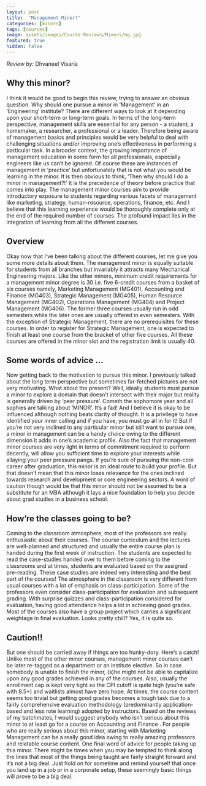 ```yaml
---
layout: post
title:  "Management Minor?"
categories: [minors]
tags: [courses]
image: assets/images/Course Reviews/Minors/mg.jpg
featured: true
hidden: false
---
```


*Review by:* Dhvaneel Visaria

## Why this minor?
I think it would be good to begin this review, trying to answer an obvious question. Why should one pursue a minor in ‘Management’ in an ‘Engineering’ institute? There are different ways to look at it depending upon your short-term or long-term goals. In terms of  the long-term perspective, management skills are essential for any person - a student, a homemaker, a researcher, a professional or a leader. Therefore being aware of management basics and principles would be very helpful to deal with challenging situations and/or improving one’s effectiveness in performing a particular task. In a broader context, the growing importance of management education in some form for all professionals, especially engineers like us can’t be ignored. Of course these are instances of management in ‘practice’ but unfortunately that is not what you would be learning in the minor. It is then obvious to think, ‘Then why should I do a minor in management?!’ It is the precedence of theory before practice that comes into play. The management minor courses aim to provide introductory exposure to students regarding various facets of management like marketing, strategy, human-resource, operations, finance, etc. And I believe that this learning experience would be thoroughly complete only at the end of the required number of courses.  The profound impact lies in the integration of learning from all the different courses.

## Overview
Okay now that I’ve been talking about the different courses, let me give you some more details about them. The management minor is equally suitable for students from all branches but invariably it attracts many Mechanical Engineering majors. Like the other minors, minimum credit requirements for a management minor degree is 30 i.e. five 6-credit courses from a basket of six courses namely, Marketing Management (MG401), Accounting and Finance (MG403), Strategic Management (MG405), Human Resource Management (MG402), Operations Management (MG404) and Project Management (MG406). The former three courses usually run in odd semesters while the later ones are usually offered in even semesters. With the exception of Strategic Management, there are no prerequisites for these courses. In order to register for Strategic Management, one is expected to finish at least one course from the bracket of other five courses. All these courses are offered in the minor slot and the registration limit is usually 40. 

## Some words of advice ...
Now getting back to the motivation to pursue this minor. I previously talked about the long term perspective but sometimes far-fetched pictures are not very motivating. What about the present? Well, ideally students must pursue a minor to explore a domain that doesn’t intersect with their major but reality is generally driven by ‘peer pressure’. Cometh the sophomore year and all sophies are talking about ‘MINOR’. It’s a fad! And I believe it is okay to be influenced although nothing beats clarity of thought. It is a privilege to have identified your inner calling and if you have, you must go all in for it! But if you’re not very inclined to any particular minor but still want to pursue one, a minor in management can be a handy choice owing to the different dimension it adds in one’s academic profile. Also the fact that management minor courses are very light in terms of commitment required to perform decently, will allow you sufficient time to explore your interests while allaying your peer pressure pangs. If you’re sure of pursuing the non-core career after graduation, this minor is an ideal route to build your profile. But that doesn’t mean that this minor loses relevance for the ones inclined towards research and development or core engineering sectors. A word of caution though would be that this minor should not be assumed to be a substitute for an MBA although it lays a nice foundation to help you decide about grad studies in a business school. 

## How’re the classes going to be?
Coming to the classroom atmosphere, most of the professors are really enthusiastic about their courses. The course curriculum and the lectures are well-planned and structured and usually the entire course plan is handed during the first week of instruction. The students are expected to read the case-studies handed over to them before coming to the classrooms and at times, students are evaluated based on the assigned pre-reading. These case studies are indeed very interesting and the best part of the courses! The atmosphere in the classroom is very different from usual courses with a lot of emphasis on class-participation. Some of the professors even consider class-participation for evaluation and subsequent grading. With surprise quizzes and class-participation considered for evaluation, having good attendance helps a lot in achieving good grades. Most of the courses also have a group project which carries a significant weightage in final evaluation. Looks pretty chill? Yes, it is quite so. 

## Caution!!
But one should be carried away if things are too hunky-dory. Here’s a catch! Unlike most of the other minor courses, management minor courses can’t be later re-tagged as a department or an institute elective. So in case somebody is unable to finish the minor, (s)he might not be able to capitalize upon any good grades achieved in any of the courses. Also, usually the enrollment cap is kept very tight so the CPI cutoff is quite high (you’re safe with 8.5+) and waitlists almost have zero hope. At times, the course content seems too trivial but getting good grades becomes a tough task due to a fairly comprehensive evaluation methodology (predominantly application-based and less rote learning)  adopted by instructors. Based on the reviews of my batchmates, I would suggest anybody who isn’t serious about this minor to at least go for a course on Accounting and Finance . For people who are really serious about this minor, starting with Marketing Management can be a really good idea owing to really amazing professors and relatable course content. One final word of advice for people taking up this minor. There might be times when you may be tempted to think along the lines that most of the things being taught are fairly straight forward and it’s not a big deal. Just hold on for sometime and remind yourself that once you land up in a job or in a corporate setup, these seemingly basic things will prove to be a big deal.



